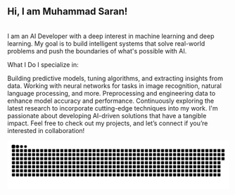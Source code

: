 ## Hi, I am Muhammad Saran! 
</br>
I am an AI Developer with a deep interest in machine learning and deep learning. My goal is to build intelligent systems that solve real-world problems and push the boundaries of what's possible with AI.

What I Do
I specialize in:

Building predictive models, tuning algorithms, and extracting insights from data.
Working with neural networks for tasks in image recognition, natural language processing, and more.
Preprocessing and engineering data to enhance model accuracy and performance.
Continuously exploring the latest research to incorporate cutting-edge techniques into my work.
I'm passionate about developing AI-driven solutions that have a tangible impact. Feel free to check out my projects, and let’s connect if you’re interested in collaboration!
 
  <img src="https://raw.githubusercontent.com/Muhammad-saran/Muhammad-saran/output/github-contribution-grid-snake-dark.svg" alt="Snake animation" />

 
</div>
